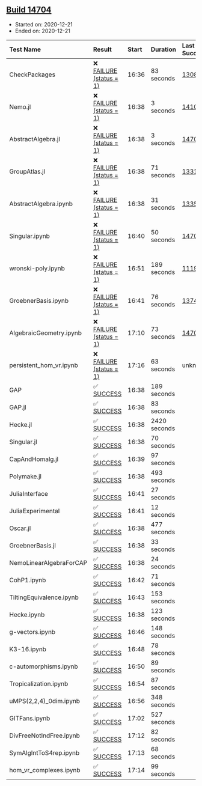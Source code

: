 ## [Build 14704](https://oscarci.mathematik.uni-kl.de/job/oscar/14704/)

* Started on: 2020-12-21
* Ended on: 2020-12-21

| Test Name    | Result | Start | Duration | Last Success | First Failure |
|:-------------|:-------|:------|:---------|:-------------|:--------------|
| CheckPackages | ❌ [FAILURE (status = 1)](https://oscarci.mathematik.uni-kl.de/job/oscar/14704/artifact/logs/build-14704/CheckPackages.log) | 16:36 | 83 seconds | [13085](https://oscarci.mathematik.uni-kl.de/job/oscar/13085/) | [13086](https://oscarci.mathematik.uni-kl.de/job/oscar/13086/) |
| Nemo.jl | ❌ [FAILURE (status = 1)](https://oscarci.mathematik.uni-kl.de/job/oscar/14704/artifact/logs/build-14704/Nemo.jl.log) | 16:38 | 3 seconds | [14101](https://oscarci.mathematik.uni-kl.de/job/oscar/14101/) | [14102](https://oscarci.mathematik.uni-kl.de/job/oscar/14102/) |
| AbstractAlgebra.jl | ❌ [FAILURE (status = 1)](https://oscarci.mathematik.uni-kl.de/job/oscar/14704/artifact/logs/build-14704/AbstractAlgebra.jl.log) | 16:38 | 3 seconds | [14701](https://oscarci.mathematik.uni-kl.de/job/oscar/14701/) | [14702](https://oscarci.mathematik.uni-kl.de/job/oscar/14702/) |
| GroupAtlas.jl | ❌ [FAILURE (status = 1)](https://oscarci.mathematik.uni-kl.de/job/oscar/14704/artifact/logs/build-14704/GroupAtlas.jl.log) | 16:38 | 71 seconds | [13311](https://oscarci.mathematik.uni-kl.de/job/oscar/13311/) | [13312](https://oscarci.mathematik.uni-kl.de/job/oscar/13312/) |
| AbstractAlgebra.ipynb | ❌ [FAILURE (status = 1)](https://oscarci.mathematik.uni-kl.de/job/oscar/14704/artifact/logs/build-14704/AbstractAlgebra.ipynb.log) | 16:38 | 31 seconds | [13355](https://oscarci.mathematik.uni-kl.de/job/oscar/13355/) | [13356](https://oscarci.mathematik.uni-kl.de/job/oscar/13356/) |
| Singular.ipynb | ❌ [FAILURE (status = 1)](https://oscarci.mathematik.uni-kl.de/job/oscar/14704/artifact/logs/build-14704/Singular.ipynb.log) | 16:40 | 50 seconds | [14701](https://oscarci.mathematik.uni-kl.de/job/oscar/14701/) | [14702](https://oscarci.mathematik.uni-kl.de/job/oscar/14702/) |
| wronski-poly.ipynb | ❌ [FAILURE (status = 1)](https://oscarci.mathematik.uni-kl.de/job/oscar/14704/artifact/logs/build-14704/wronski-poly.ipynb.log) | 16:51 | 189 seconds | [11192](https://oscarci.mathematik.uni-kl.de/job/oscar/11192/) | [11193](https://oscarci.mathematik.uni-kl.de/job/oscar/11193/) |
| GroebnerBasis.ipynb | ❌ [FAILURE (status = 1)](https://oscarci.mathematik.uni-kl.de/job/oscar/14704/artifact/logs/build-14704/GroebnerBasis.ipynb.log) | 16:41 | 76 seconds | [13748](https://oscarci.mathematik.uni-kl.de/job/oscar/13748/) | [13749](https://oscarci.mathematik.uni-kl.de/job/oscar/13749/) |
| AlgebraicGeometry.ipynb | ❌ [FAILURE (status = 1)](https://oscarci.mathematik.uni-kl.de/job/oscar/14704/artifact/logs/build-14704/AlgebraicGeometry.ipynb.log) | 17:10 | 73 seconds | [14701](https://oscarci.mathematik.uni-kl.de/job/oscar/14701/) | [14702](https://oscarci.mathematik.uni-kl.de/job/oscar/14702/) |
| persistent_hom_vr.ipynb | ❌ [FAILURE (status = 1)](https://oscarci.mathematik.uni-kl.de/job/oscar/14704/artifact/logs/build-14704/persistent_hom_vr.ipynb.log) | 17:16 | 63 seconds | unknown | unknown |
| GAP | ✅ [SUCCESS](https://oscarci.mathematik.uni-kl.de/job/oscar/14704/artifact/logs/build-14704/GAP.log) | 16:38 | 189 seconds |  |  |
| GAP.jl | ✅ [SUCCESS](https://oscarci.mathematik.uni-kl.de/job/oscar/14704/artifact/logs/build-14704/GAP.jl.log) | 16:38 | 83 seconds |  |  |
| Hecke.jl | ✅ [SUCCESS](https://oscarci.mathematik.uni-kl.de/job/oscar/14704/artifact/logs/build-14704/Hecke.jl.log) | 16:38 | 2420 seconds |  |  |
| Singular.jl | ✅ [SUCCESS](https://oscarci.mathematik.uni-kl.de/job/oscar/14704/artifact/logs/build-14704/Singular.jl.log) | 16:38 | 70 seconds |  |  |
| CapAndHomalg.jl | ✅ [SUCCESS](https://oscarci.mathematik.uni-kl.de/job/oscar/14704/artifact/logs/build-14704/CapAndHomalg.jl.log) | 16:39 | 97 seconds |  |  |
| Polymake.jl | ✅ [SUCCESS](https://oscarci.mathematik.uni-kl.de/job/oscar/14704/artifact/logs/build-14704/Polymake.jl.log) | 16:38 | 493 seconds |  |  |
| JuliaInterface | ✅ [SUCCESS](https://oscarci.mathematik.uni-kl.de/job/oscar/14704/artifact/logs/build-14704/JuliaInterface.log) | 16:41 | 27 seconds |  |  |
| JuliaExperimental | ✅ [SUCCESS](https://oscarci.mathematik.uni-kl.de/job/oscar/14704/artifact/logs/build-14704/JuliaExperimental.log) | 16:41 | 12 seconds |  |  |
| Oscar.jl | ✅ [SUCCESS](https://oscarci.mathematik.uni-kl.de/job/oscar/14704/artifact/logs/build-14704/Oscar.jl.log) | 16:38 | 477 seconds |  |  |
| GroebnerBasis.jl | ✅ [SUCCESS](https://oscarci.mathematik.uni-kl.de/job/oscar/14704/artifact/logs/build-14704/GroebnerBasis.jl.log) | 16:38 | 33 seconds |  |  |
| NemoLinearAlgebraForCAP | ✅ [SUCCESS](https://oscarci.mathematik.uni-kl.de/job/oscar/14704/artifact/logs/build-14704/NemoLinearAlgebraForCAP.log) | 16:38 | 24 seconds |  |  |
| CohP1.ipynb | ✅ [SUCCESS](https://oscarci.mathematik.uni-kl.de/job/oscar/14704/artifact/logs/build-14704/CohP1.ipynb.log) | 16:42 | 71 seconds |  |  |
| TiltingEquivalence.ipynb | ✅ [SUCCESS](https://oscarci.mathematik.uni-kl.de/job/oscar/14704/artifact/logs/build-14704/TiltingEquivalence.ipynb.log) | 16:43 | 153 seconds |  |  |
| Hecke.ipynb | ✅ [SUCCESS](https://oscarci.mathematik.uni-kl.de/job/oscar/14704/artifact/logs/build-14704/Hecke.ipynb.log) | 16:38 | 123 seconds |  |  |
| g-vectors.ipynb | ✅ [SUCCESS](https://oscarci.mathematik.uni-kl.de/job/oscar/14704/artifact/logs/build-14704/g-vectors.ipynb.log) | 16:46 | 148 seconds |  |  |
| K3-16.ipynb | ✅ [SUCCESS](https://oscarci.mathematik.uni-kl.de/job/oscar/14704/artifact/logs/build-14704/K3-16.ipynb.log) | 16:48 | 78 seconds |  |  |
| c-automorphisms.ipynb | ✅ [SUCCESS](https://oscarci.mathematik.uni-kl.de/job/oscar/14704/artifact/logs/build-14704/c-automorphisms.ipynb.log) | 16:50 | 89 seconds |  |  |
| Tropicalization.ipynb | ✅ [SUCCESS](https://oscarci.mathematik.uni-kl.de/job/oscar/14704/artifact/logs/build-14704/Tropicalization.ipynb.log) | 16:54 | 87 seconds |  |  |
| uMPS(2,2,4)_0dim.ipynb | ✅ [SUCCESS](https://oscarci.mathematik.uni-kl.de/job/oscar/14704/artifact/logs/build-14704/uMPS-2-2-4-_0dim.ipynb.log) | 16:56 | 348 seconds |  |  |
| GITFans.ipynb | ✅ [SUCCESS](https://oscarci.mathematik.uni-kl.de/job/oscar/14704/artifact/logs/build-14704/GITFans.ipynb.log) | 17:02 | 527 seconds |  |  |
| DivFreeNotIndFree.ipynb | ✅ [SUCCESS](https://oscarci.mathematik.uni-kl.de/job/oscar/14704/artifact/logs/build-14704/DivFreeNotIndFree.ipynb.log) | 17:12 | 82 seconds |  |  |
| SymAlgIntToS4rep.ipynb | ✅ [SUCCESS](https://oscarci.mathematik.uni-kl.de/job/oscar/14704/artifact/logs/build-14704/SymAlgIntToS4rep.ipynb.log) | 17:13 | 68 seconds |  |  |
| hom_vr_complexes.ipynb | ✅ [SUCCESS](https://oscarci.mathematik.uni-kl.de/job/oscar/14704/artifact/logs/build-14704/hom_vr_complexes.ipynb.log) | 17:14 | 99 seconds |  |  |
